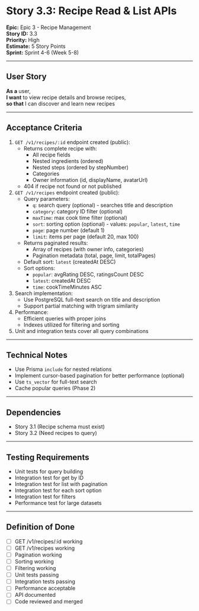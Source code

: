 # Story 3.3: Recipe Read & List APIs

**Epic:** Epic 3 - Recipe Management  
**Story ID:** 3.3  
**Priority:** High  
**Estimate:** 5 Story Points  
**Sprint:** Sprint 4-6 (Week 5-8)

---

## User Story

**As a** user,  
**I want** to view recipe details and browse recipes,  
**so that** I can discover and learn new recipes

---

## Acceptance Criteria

1. `GET /v1/recipes/:id` endpoint created (public):
   - Returns complete recipe with:
     - All recipe fields
     - Nested ingredients (ordered)
     - Nested steps (ordered by stepNumber)
     - Categories
     - Owner information (id, displayName, avatarUrl)
   - 404 if recipe not found or not published
2. `GET /v1/recipes` endpoint created (public):
   - Query parameters:
     - `q`: search query (optional) - searches title and description
     - `category`: category ID filter (optional)
     - `maxTime`: max cook time filter (optional)
     - `sort`: sorting option (optional) - values: `popular`, `latest`, `time`
     - `page`: page number (default 1)
     - `limit`: items per page (default 20, max 100)
   - Returns paginated results:
     - Array of recipes (with owner info, categories)
     - Pagination metadata (total, page, limit, totalPages)
   - Default sort: `latest` (createdAt DESC)
   - Sort options:
     - `popular`: avgRating DESC, ratingsCount DESC
     - `latest`: createdAt DESC
     - `time`: cookTimeMinutes ASC
3. Search implementation:
   - Use PostgreSQL full-text search on title and description
   - Support partial matching with trigram similarity
4. Performance:
   - Efficient queries with proper joins
   - Indexes utilized for filtering and sorting
5. Unit and integration tests cover all query combinations

---

## Technical Notes

- Use Prisma `include` for nested relations
- Implement cursor-based pagination for better performance (optional)
- Use `ts_vector` for full-text search
- Cache popular queries (Phase 2)

---

## Dependencies

- Story 3.1 (Recipe schema must exist)
- Story 3.2 (Need recipes to query)

---

## Testing Requirements

- Unit tests for query building
- Integration test for get by ID
- Integration test for list with pagination
- Integration test for each sort option
- Integration test for filters
- Performance test for large datasets

---

## Definition of Done

- [ ] GET /v1/recipes/:id working
- [ ] GET /v1/recipes working
- [ ] Pagination working
- [ ] Sorting working
- [ ] Filtering working
- [ ] Unit tests passing
- [ ] Integration tests passing
- [ ] Performance acceptable
- [ ] API documented
- [ ] Code reviewed and merged

